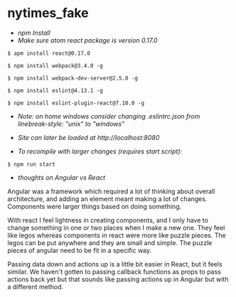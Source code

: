 # nytimes_fake

* _npm Install_
* _Make sure atom react package is version 0.17.0_

```$ apm install react@0.17.0```

```$ npm install webpack@3.4.0 -g```

```$ npm install webpack-dev-server@2.5.0 -g```

```$ npm install eslint@4.13.1 -g```

```$ npm install eslint-plugin-react@7.10.0 -g```

* _Note: on home windows consider changing .eslintrc.json from linebreak-style: "unix" to "windows"_

* _Site can later be loaded at http://localhost:8080_

* _To recompile with larger changes (requires start script):_

```$ npm run start```

* _thoughts on Angular vs React_

Angular was a framework which required a lot of thinking about overall architecture, and adding an element meant making a lot of changes.  Components were larger things based on doing something.

With react I feel lightness in creating components, and I only have to change something in one or two places when I make a new one.  They feel like legos whereas components in react were more like puzzle pieces.  The legos can be put anywhere and they are small and simple.  The puzzle pieces of angular need to be fit in a specific way.

Passing data down and actions up is a little bit easier in React, but it feels similar.  We haven't gotten to passing callback functions as props to pass actions back yet but that sounds like passing actions up in Angular but with a different method.
